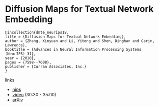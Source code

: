 #  Diffusion Maps for Textual Network Embedding

```
@incollection{dmte_neurips18,
title = {Diffusion Maps for Textual Network Embedding},
author = {Zhang, Xinyuan and Li, Yitong and Shen, Dinghan and Carin, Lawrence},
booktitle = {Advances in Neural Information Processing Systems (NeurIPS) 31},
year = {2018},
pages = {7598--7608},
publisher = {Curran Associates, Inc.}
}
```

links
- [nips](https://nips.cc/Conferences/2018/Schedule?showEvent=11729)
- [video](https://www.facebook.com/nipsfoundation/videos/745243882514297/) (30:30 - 35:00)
- [arXiv](https://arxiv.org/abs/1805.09906)
